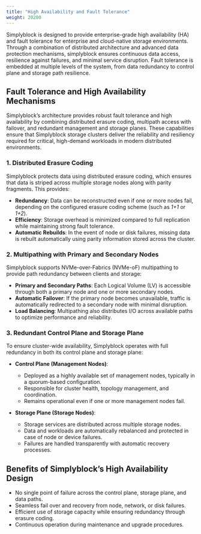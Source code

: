 ```yaml
---
title: "High Availability and Fault Tolerance"
weight: 20200
---
```


Simplyblock is designed to provide enterprise-grade high availability (HA) and fault tolerance for enterprise and
cloud-native storage environments. Through a combination of distributed architecture and advanced data protection
mechanisms, simplyblock ensures continuous data access, resilience against failures, and minimal service disruption.
Fault tolerance is embedded at multiple levels of the system, from data redundancy to control plane and storage path
resilience.

## Fault Tolerance and High Availability Mechanisms

Simplyblock’s architecture provides robust fault tolerance and high availability by combining distributed erasure
coding, multipath access with failover, and redundant management and storage planes. These capabilities ensure that
Simplyblock storage clusters deliver the reliability and resiliency required for critical, high-demand workloads in
modern distributed environments.

### 1. Distributed Erasure Coding

Simplyblock protects data using distributed erasure coding, which ensures that data is striped across multiple
storage nodes along with parity fragments. This provides:

- **Redundancy**: Data can be reconstructed even if one or more nodes fail, depending on the configured erasure coding
  scheme (such as _1+1_ or _1+2_).
- **Efficiency**: Storage overhead is minimized compared to full replication while maintaining strong fault tolerance.
- **Automatic Rebuilds**: In the event of node or disk failures, missing data is rebuilt automatically using parity
  information stored across the cluster.

### 2. Multipathing with Primary and Secondary Nodes

Simplyblock supports NVMe-over-Fabrics (NVMe-oF) multipathing to provide path redundancy between clients and
storage:

- **Primary and Secondary Paths**: Each Logical Volume (LV) is accessible through both a primary node and one or
  more secondary nodes.
- **Automatic Failover**: If the primary node becomes unavailable, traffic is automatically redirected to a secondary
  node with minimal disruption.
- **Load Balancing**: Multipathing also distributes I/O across available paths to optimize performance and reliability.

### 3. Redundant Control Plane and Storage Plane

To ensure cluster-wide availability, Simplyblock operates with full redundancy in both its control plane and
storage plane:

- **Control Plane (Management Nodes)**:
    - Deployed as a highly available set of management nodes, typically in a quorum-based configuration.
    - Responsible for cluster health, topology management, and coordination.
    - Remains operational even if one or more management nodes fail.

- **Storage Plane (Storage Nodes)**:
    - Storage services are distributed across multiple storage nodes.
    - Data and workloads are automatically rebalanced and protected in case of node or device failures.
    - Failures are handled transparently with automatic recovery processes.

## Benefits of Simplyblock’s High Availability Design

- No single point of failure across the control plane, storage plane, and data paths.
- Seamless fail over and recovery from node, network, or disk failures.
- Efficient use of storage capacity while ensuring redundancy through erasure coding.
- Continuous operation during maintenance and upgrade procedures.

